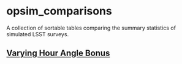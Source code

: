 # opsim_comparisons

A collection of sortable tables comparing the summary statistics of simulated LSST surveys.

## [Varying Hour Angle Bonus](https://oboberg.github.io/opsim_comparisons/hour_anlgle_bonus/)

